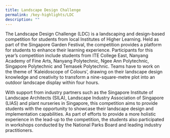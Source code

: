 ```yaml
---
title: Landscape Design Challenge
permalink: /key-highlights/LDC
description: ""
---
```

The Landscape Design Challenge (LDC) is a landscaping and design-based competition for students from local Institutes of Higher Learning. Held as part of the Singapore Garden Festival, the competition provides a platform for students to enhance their learning experience. Participants for this year’s competition include students from ITE College East, Nanyang Academy of Fine Arts, Nanyang Polytechnic, Ngee Ann Polytechnic, Singapore Polytechnic and Temasek Polytechnic. Teams have to work on the theme of ‘Kaleidoscope of Colours’, drawing on their landscape design knowledge and creativity to transform a nine-square-metre plot into an outdoor landscape display within four hours.

With support from industry partners such as the Singapore Institute of Landscape Architects (SILA), Landscape Industry Association of Singapore (LIAS) and plant nurseries in Singapore, this competition aims to provide students with the opportunity to showcase their landscape design and implementation capabilities. As part of efforts to provide a more holistic experience in the lead-up to the competition, the students also participated in workshops conducted by the National Parks Board and leading industry practitioners.
